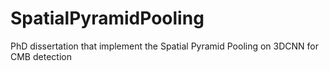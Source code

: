 # SpatialPyramidPooling
PhD dissertation that implement the Spatial Pyramid Pooling on 3DCNN for CMB detection
